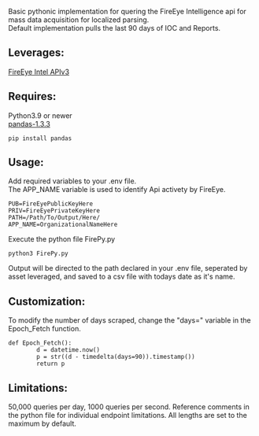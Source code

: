 Basic pythonic implementation for quering the FireEye Intelligence api for mass data acquisition for localized parsing.\
Default implementation pulls the last 90 days of IOC and Reports.

## Leverages:

  [FireEye Intel APIv3](https://api.intelligence.fireeye.com/docs#introduction-intel-apiv3)

## Requires:
  Python3.9 or newer\
  [pandas-1.3.3](https://pandas.pydata.org/pandas-docs/stable/whatsnew/index.html)
  
`pip install pandas`

## Usage:
Add required variables to your .env file.\
The APP_NAME variable is used to identify Api activety by FireEye.
```
PUB=FireEyePublicKeyHere
PRIV=FireEyePrivateKeyHere
PATH=/Path/To/Output/Here/
APP_NAME=OrganizationalNameHere
```
Execute the python file FirePy.py

`python3 FirePy.py`

Output will be directed to the path declared in your .env file, seperated by asset leveraged, and saved to a csv file with todays date as it's name.

## Customization:
To modify the number of days scraped, change the "days=" variable in the Epoch_Fetch function.
```
def Epoch_Fetch():
        d = datetime.now()
        p = str((d - timedelta(days=90)).timestamp())
        return p
```

## Limitations:

50,000 queries per day, 1000 queries per second. Reference comments in the python file for individual endpoint limitations. All lengths are set to the maximum by default.
